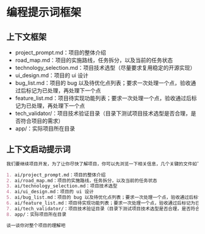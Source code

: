 # 编程提示词框架

## 上下文框架

- project_prompt.md：项目的整体介绍
- road_map.md：项目的实施路线，任务拆分，以及当前的任务状态
- technology_selection.md：项目技术选型（尽量要求复用稳定的开源实现）
- ui_design.md：项目的 ui 设计
- bug_list.md：项目的 bug 以及待优化点列表；要求一次处理一个点，验收通过后标记为已处理，再处理下一个点
- feature_list.md：项目待实现功能列表；要求一次处理一个点，验收通过后标记为已处理，再处理下一个点
- tech_validator/：项目技术验证目录（目录下测试项目技术选型是否合理，是否符合项目的需求）
- app/：实际项目所在目录

##  上下文启动提示词

```md
我们要继续项目开发，为了让你尽快了解项目，你可以先浏览一下相关信息，几个关键的文件如下

1. ai/project_prompt.md：项目的整体介绍
2. ai/road_map.md：项目的实施路线，任务拆分，以及当前的任务状态
3. ai/technology_selection.md：项目技术选型
4. ai/ui_design.md：项目的 ui 设计
5. ai/bug_list.md：项目的 bug 以及待优化点列表；要求一次处理一个点，验收通过后标记为已处理，再处理下一个点
6. ai/feature_list.md：项目待实现功能列表；要求一次处理一个点，验收通过后标记为已处理，再处理下一个点
7. ai/tech_validator/：项目技术验证目录（目录下测试项目技术选型是否合理，是否符合项目的需求）
8. app/：实际项目所在目录

谈一谈你对整个项目的理解吧
```